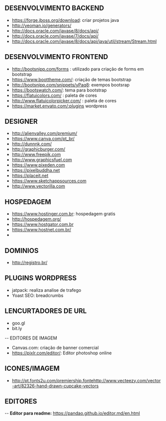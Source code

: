 
## DESENVOLVIMENTO BACKEND

- https://forge.jboss.org/download: criar projetos java
- http://yeoman.io/generators/
- http://docs.oracle.com/javase/8/docs/api/
- http://docs.oracle.com/javase/7/docs/api/
- http://docs.oracle.com/javase/8/docs/api/java/util/stream/Stream.html


## DESENVOLVIMENTO FRONTEND

- http://bootsnipp.com/forms : utilizado para criação de forms em bootstrap
- https://www.boottheme.com/: criação de temas bootstrap
- http://bootsnipp.com/snippets/yPaq8: exempos bootsrap
- https://bootswatch.com/: tema para bootstrap
- https://flatuicolors.com/ : paleta de cores
- http://www.flatuicolorpicker.com/ : paleta de cores
- https://market.envato.com/:plugins wordpress

## DESIGNER
- http://alienvalley.com/premium/
- https://www.canva.com/pt_br/
- http://dunnnk.com/
- http://graphicburger.com/
- http://www.freepik.com
- http://www.graphicsfuel.com
- https://www.pixeden.com
- https://pixelbuddha.net
- https://placeit.net
- https://www.sketchappsources.com
- http://www.vectorilla.com


## HOSPEDAGEM

- https://www.hostinger.com.br: hospedagem gratis
- http://hospedagem.org/
- https://www.hostgator.com.br
- https://www.hostnet.com.br/
- 

## DOMINIOS

- http://registro.br/

## PLUGINS WORDPRESS

- jatpack: realiza analise de trafego
- Yoast SEO: breadcrumbs

## LENCURTADORES DE URL

- goo.gl
- bit.ly

-- EDITORES DE IMAGEM
- Canvas.com: criação de banner comercial
- https://pixlr.com/editor/: Editor photoshop online

## ICONES/IMAGEM
- http://pt.fonts2u.com/premiership.fontehttp://www.vecteezy.com/vector-art/82326-hand-drawn-cupcake-vectors

## EDITORES

-- **Editor para readme:** https://pandao.github.io/editor.md/en.html

